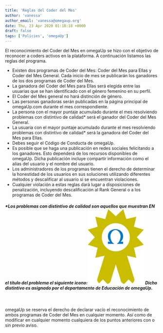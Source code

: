 ```yaml
---
title: 'Reglas del Coder del Mes'
author: 'vanessa'
author_email: 'vanessa@omegaup.org'
date: Thu, 23 Apr 2020 01:18:18 +0000
draft: false
tags: ['Policies', 'omegaUp']
---
```


El reconocimiento del Coder del Mes en omegaUp se hizo con el objetivo de reconocer a coders activos en la plataforma. A continuación listamos las reglas del programa.

*   Existen dos programas de Coder del Mes: Coder del Mes para Ellas y Coder del Mes General. Cada inicio de mes se publicarán los ganadores de los dos programas de Coder del Mes.
*   La ganadora del Coder del Mes para Ellas será elegida entre las usuarias que se han identificado con el género femenino en su perfil.
*   El Coder del Mes general no hará distinción de género.
*   Las personas ganadoras serán publicadas en la página principal de omegaUp.com durante el mes correspondiente.
*   La persona con el mayor puntaje acumulado durante el mes resolviendo problemas con distintivo de calidad\* será el ganador del Coder del Mes General.
*   La usuaria con el mayor puntaje acumulado durante el mes resolviendo problemas con distintivo de calidad\* será la ganadora del Coder del Mes para Ellas.
*   Debes seguir el Código de Conducta de omegaUp.
*   Es posible que se haga una publicación en redes sociales felicitando a los ganadores. Esto dependerá de los recursos disponibles de omegaUp. Dicha publicación incluye compartir información como el alias del usuario y el nombre del usuario.
*   Los administradores de los programas tienen el derecho de determinar la honestidad de los usuarios en sus soluciones utilizando diferentes métodos y descalificar al usuario si se encuentran violaciones.
*   Cualquier violación a estas reglas dará lugar a disposiciones de penalización, incluyendo descalificación al Rank General o a los programas de Coder del Mes.

##### \*Los problemas con distintivo de calidad son aquellos que muestran EN el título del problema el siguiente icono:[![](/images/quality-badge.png)](/images/quality-badge.png) Dicho distintivo es asignado por el departamento de Educación de omegaUp.

 

omegaUp se reserva el derecho de declarar vacío el reconocimiento de ambos programas de Coder del Mes en cualquier momento. Así como de modificar en cualquier momento cualquiera de los puntos anteriores con o sin previo aviso.